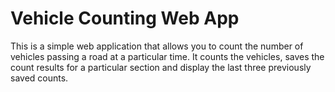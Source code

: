 # Vehicle Counting Web App
This is a simple web application that allows you to count the number of vehicles passing a road at a particular time.
It counts the vehicles, saves the count results for a particular section and display the last three previously saved counts.

